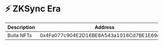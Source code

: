 # ⚡ ZKSync Era

| Description | Address                                    |
| ----------- | ------------------------------------------ |
| Bulla NFTs  | 0x4Fa077c904E2D16BE8A543a1016Cd7BE1E69c237 |
